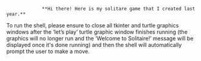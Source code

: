                  **Hi there! Here is my solitare game that I created last year.**


To run the shell, please ensure to close all tkinter and turtle graphics windows after the ‘let’s play’ turtle graphic 
window finishes running (the graphics will no longer run and the ‘Welcome to Solitaire!’ message will be displayed
once it's done running) and then the shell will automatically prompt the user to make a move.
